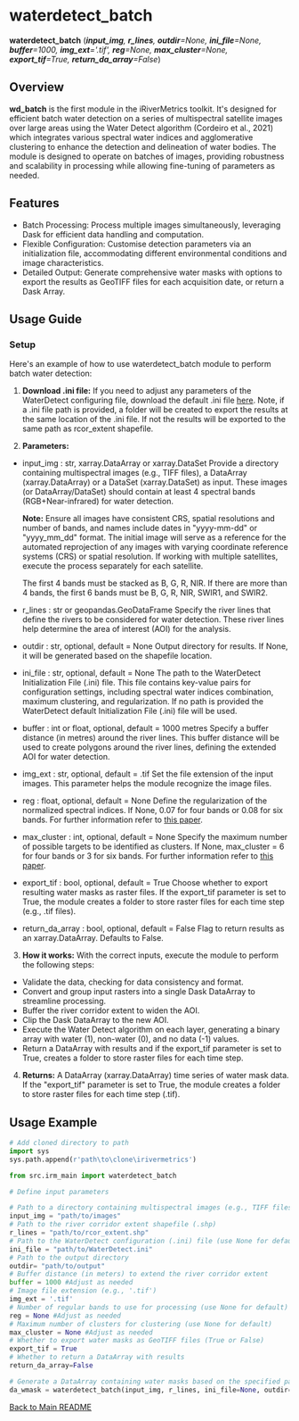 # waterdetect_batch

**waterdetect_batch** (_**input_img**, **r_lines**, **outdir**=None, **ini_file**=None, **buffer**=1000, **img_ext**='.tif', **reg**=None, **max_cluster**=None, **export_tif**=True, **return_da_array**=False_)

## Overview
 **wd_batch** is the first module in the iRiverMetrics toolkit. It's designed for efficient batch water detection on a series of multispectral satellite images over large areas using the Water Detect algorithm (Cordeiro et al., 2021) which integrates various spectral water indices and agglomerative clustering to enhance the detection and delineation of water bodies. The module is designed to operate on batches of images, providing robustness and scalability in processing while allowing fine-tuning of parameters as needed.

## Features
- Batch Processing: Process multiple images simultaneously, leveraging Dask for efficient data handling and computation.
- Flexible Configuration: Customise detection parameters via an initialization file, accommodating different environmental conditions and image characteristics.
- Detailed Output: Generate comprehensive water masks with options to export the results as GeoTIFF files for each acquisition date, or return a Dask Array.

## Usage Guide
### Setup
Here's an example of how to use waterdetect_batch module to perform batch water detection:

1. **Download .ini file:** If you need to adjust any parameters of the WaterDetect configuring file, download the default .ini file [here](WaterDetect.ini). Note, if a .ini file path is provided, a folder will be created to export the results at the same location of the .ini file. If not the results will be exported to the same path as rcor_extent shapefile. 

2. **Parameters:**
- input_img : str, xarray.DataArray or xarray.DataSet
    Provide a directory containing multispectral images (e.g., TIFF files), a DataArray (xarray.DataArray) or a DataSet (xarray.DataSet) as input. These images (or DataArray/DataSet) should contain at least 4 spectral bands (RGB+Near-infrared) for water detection.

    **Note:** Ensure all images have consistent CRS, spatial resolutions and number of bands, and names include dates in "yyyy-mm-dd" or "yyyy_mm_dd" format.
    The initial image will serve as a reference for the automated reprojection of any images with varying coordinate reference systems (CRS) or spatial resolution. If working with multiple satellites, execute the process separately for each satellite.

    The first 4 bands must be stacked as B, G, R, NIR. If there are more than 4 bands, the first 6 bands must be B, G, R, NIR, SWIR1, and SWIR2.

- r_lines : str or geopandas.GeoDataFrame
    Specify the river lines that define the rivers to be considered for water detection. These river lines help determine the area of interest (AOI) for the analysis.

- outdir : str, optional, default = None
    Output directory for results. If None, it will be generated based on the shapefile location.

- ini_file : str, optional, default = None
    The path to the WaterDetect Initialization File (.ini) file. This file contains key-value pairs for configuration settings, including spectral water indices combination, maximum clustering, and regularization. If no path is provided the WaterDetect default Initialization File (.ini) file will be used.

- buffer : int or float, optional, default = 1000 metres
    Specify a buffer distance (in metres) around the river lines. This buffer distance will be used to create polygons around the river lines, defining the extended AOI for water detection.

- img_ext : str, optional, default = .tif
    Set the file extension of the input images. This parameter helps the module recognize the image files.

- reg : float, optional, default = None
    Define the regularization of the normalized spectral indices. If None, 0.07 for four bands or 0.08 for six bands. For further information refer to [this paper](https://doi.org/10.1080/15481603.2023.2168676).

- max_cluster : int, optional, default = None
    Specify the maximum number of possible targets to be identified as clusters. If None, max_cluster = 6 for four bands or 3 for six bands. For further information refer to [this paper](https://doi.org/10.1080/15481603.2023.2168676).

- export_tif : bool, optional, default = True
    Choose whether to export resulting water masks as raster files.
    If the export_tif parameter is set to True, the module creates a folder to store raster files for each time step (e.g., .tif files).

- return_da_array : bool, optional, default = False
    Flag to return results as an xarray.DataArray. Defaults to False.

3. **How it works:**
With the correct inputs, execute the module to perform the following steps:
- Validate the data, checking for data consistency and format.
- Convert and group input rasters into a single Dask DataArray to streamline processing.
- Buffer the river corridor extent to widen the AOI.
- Clip the Dask DataArray to the new AOI.
- Execute the Water Detect algorithm on each layer, generating a binary array with water (1), non-water (0), and no data (-1) values.
- Return a DataArray with results and if the export_tif parameter is set to True, creates a folder to store raster files for each time step.

4. **Returns:**
A DataArray (xarray.DataArray) time series of water mask data. If the "export_tif" parameter is set to True, the module creates a folder to store raster files for each time step (.tif).

## Usage Example
```python
# Add cloned directory to path
import sys
sys.path.append(r'path\to\clone\irivermetrics')

from src.irm_main import waterdetect_batch

# Define input parameters

# Path to a directory containing multispectral images (e.g., TIFF files)
input_img = "path/to/images"
# Path to the river corridor extent shapefile (.shp)
r_lines = "path/to/rcor_extent.shp"
# Path to the WaterDetect configuration (.ini) file (use None for default parameters)
ini_file = "path/to/WaterDetect.ini"
# Path to the output directory
outdir= "path/to/output"
# Buffer distance (in meters) to extend the river corridor extent
buffer = 1000 #Adjust as needed
# Image file extension (e.g., '.tif')
img_ext = '.tif'
# Number of regular bands to use for processing (use None for default)
reg = None #Adjust as needed
# Maximum number of clusters for clustering (use None for default)
max_cluster = None #Adjust as needed
# Whether to export water masks as GeoTIFF files (True or False)
export_tif = True
# Whether to return a DataArray with results
return_da_array=False

# Generate a DataArray containing water masks based on the specified parameters
da_wmask = waterdetect_batch(input_img, r_lines, ini_file=None, outdir=None, buffer=1000, img_ext='.tif', reg=None, max_cluster=None, export_tif=True, return_da_array=False)
```

[Back to Main README](../README.md)